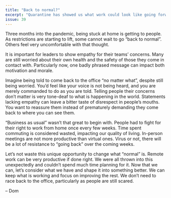 ```yaml
---
title: "Back to normal?"
excerpt: "Quarantine has showed us what work could look like going forward. Let’s reconsider how we work instead of urgently wanting to go “back to normal”."
issue: 39
---
```

Three months into the pandemic, being stuck at home is getting to people. As restrictions are starting to lift, some cannot wait to go “back to normal”. Others feel very uncomfortable with that thought.

It is important for leaders to show empathy for their teams’ concerns. Many are still worried about their own health and the safety of those they come in contact with. Particularly now, one badly phrased message can impact both motivation and morale.

Imagine being told to come back to the office “no matter what”, despite still being worried. You’d feel like your voice is not being heard, and you are merely commanded to do as you are told. Telling people their concerns don’t matter is very tone-deaf to what is happening in the world. Statements lacking empathy can leave a bitter taste of disrespect in people’s mouths. You want to reassure them instead of prematurely demanding they come back to where you can see them.

“Business as usual” wasn’t that great to begin with. People had to fight for their right to work from home once every few weeks. Time spent commuting is considered wasted, impacting our quality of living. In-person meetings are not more productive than virtual ones. Virus or not, there will be a lot of resistance to “going back” over the coming weeks.

Let’s not waste this unique opportunity to change what “normal” is. Remote work can be very productive if done right. We were all thrown into this unexpectedly and couldn’t spend much time planning for it. Now that we can, let’s consider what we have and shape it into something better. We can keep what is working and focus on improving the rest. We don’t need to race back to the office, particularly as people are still scared.

– Dom
